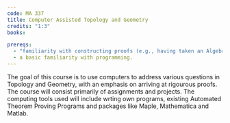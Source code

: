 ```yaml
---
code: MA 337
title: Computer Assisted Topology and Geometry
credits: "1:3"
books:

prereqs:
  - "familiarity with constructing proofs (e.g., having taken an Algebra/Linear Algebra/Analysis course in the mathematics department)"
  - a basic familiarity with programming.
---
```


The goal of this course is to use computers to address various
questions in Topology and Geometry, with an emphasis on arriving at
rigourous proofs. The course will consist primarily of assignments
and projects. The computing tools used will include wrting own programs,
existing Automated Theorem Proving Programs and packages like Maple,
Mathematica and Matlab.
